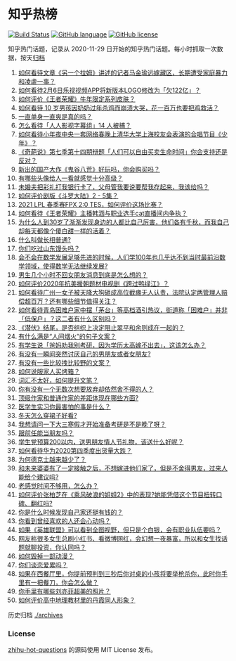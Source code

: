 # 知乎热榜
[![Build Status](https://github.com/ToWeLong/zhihu-hot-questions/workflows/CI/badge.svg)](https://github.com/ToWeLong/zhihu-hot-questions/actions)
[![GitHub language](https://img.shields.io/badge/language-golang-orange.svg)](https://golang.org/)
[![GitHub license](https://img.shields.io/github/license/ToWeLong/zhihu-hot-questions)](https://github.com/ToWeLong/zhihu-hot-questions/blob/main/LICENSE)

知乎热门话题，记录从 2020-11-29 日开始的知乎热门话题。每小时抓取一次数据，按天[归档](./archives)

<!-- BEGIN -->

1. [如何看待文章《另一个拉姆》讲述的记者马金瑜远嫁藏区，长期遭受家庭暴力和凌虐一事？](https://www.zhihu.com/question/443154151)
1. [如何看待2月6日乐视视频APP将新版本LOGO修改为「欠122亿」？](https://www.zhihu.com/question/443183209)
1. [如何评价《王者荣耀》牛年限定系列皮肤？](https://www.zhihu.com/question/443191027)
1. [如何看待 10 岁男孩因奶奶过年杀鸡而崩溃大哭，花一百万也要把鸡救活？](https://www.zhihu.com/question/442811742)
1. [一直单身一直爽是真的吗？](https://www.zhihu.com/question/330412814)
1. [怎么看待「人人影视字幕组」14 人被捕？](https://www.zhihu.com/question/442667356)
1. [如何看待小年夜中央一套网络春晚上清华大学上海校友会表演的合唱节目《少年》？](https://www.zhihu.com/question/442905594)
1. [《奇葩说》第七季第十四期辩题「人们可以自由买卖生命时间」你会支持还是反对？](https://www.zhihu.com/question/442917510)
1. [新出的国产大作《鬼谷八荒》好玩吗，你会购买吗？](https://www.zhihu.com/question/442267375)
1. [有哪些头像给人一看就感觉十分高级？](https://www.zhihu.com/question/441459020)
1. [未婚夫把彩礼打我银行卡了，父母管我要说要帮我存起来，我该给吗？](https://www.zhihu.com/question/442994514)
1. [如何评价剧版《斗罗大陆》2 - 5集？](https://www.zhihu.com/question/443129219)
1. [2021 LPL 春季赛FPX 2:0 TES，如何评价这场比赛？](https://www.zhihu.com/question/443184853)
1. [如何看待《王者荣耀》主播韩涵与职业选手cat直播间内争执？](https://www.zhihu.com/question/442893588)
1. [为什么人到30岁了渐渐发现身边的人都比自己厉害，他们各有千秋，而我自己却每天都像个傻白甜一样的活着？](https://www.zhihu.com/question/442671689)
1. [什么叫做长相普通?](https://www.zhihu.com/question/351006112)
1. [你们吃过山东馒头吗？](https://www.zhihu.com/question/361625056)
1. [会不会在数学发展足够先进的时候，人们学100年也几乎达不到当时最前沿数学领域，使得数学无法继续发展?](https://www.zhihu.com/question/437041378)
1. [男生几个小时不回女朋友消息到底是怎么想的？](https://www.zhihu.com/question/265396838)
1. [如何评价2020年抗美援朝题材电视剧《跨过鸭绿江》？](https://www.zhihu.com/question/436744258)
1. [如何看待广州一女子被天降大狗砸成高位截瘫无人认责，法院认定两管理人赔偿超百万？还有哪些细节值得关注？](https://www.zhihu.com/question/443024140)
1. [如何看待青岛困难户家中摆「茅台」等高档酒引热议，街道称「困难户」并非「低保户」？这二者有什么区别吗？](https://www.zhihu.com/question/442993579)
1. [《潜伏》结尾，是否组织上决定阻止翠平和余则成在一起的？](https://www.zhihu.com/question/47613057)
1. [有什么满是“人间烟火”的句子文案？](https://www.zhihu.com/question/437252165)
1. [有学生说「爸妈劝我别考研，因为学历太高嫁不出去」，这该怎么办？](https://www.zhihu.com/question/442806238)
1. [有没有一瞬间突然讨厌自己的男朋友或者女朋友?](https://www.zhihu.com/question/313651029)
1. [有没有一些比较拽比较野的文案？](https://www.zhihu.com/question/441951247)
1. [如何说服家人买烤箱？](https://www.zhihu.com/question/29666862)
1. [词汇不太好，如何提升文笔？](https://www.zhihu.com/question/440683258)
1. [你有没有一个无数次想要放弃却依然舍不得的人？](https://www.zhihu.com/question/437226334)
1. [顶级作家和普通作家的差距体现在哪些方面?](https://www.zhihu.com/question/441968455)
1. [医学生实习你最害怕的事是什么？](https://www.zhihu.com/question/439727601)
1. [冬天怎么穿裙子好看?](https://www.zhihu.com/question/36487818)
1. [我想请问一下大三寒假才开始准备考研是不是晚了呀？](https://www.zhihu.com/question/435873246)
1. [跟前任能当朋友吗？](https://www.zhihu.com/question/441242079)
1. [学生党预算200以内，送男朋友情人节礼物，该送什么好呢？](https://www.zhihu.com/question/368681572)
1. [如何看待华为2020第四季度出货量大跌？](https://www.zhihu.com/question/442259690)
1. [为何德克士越来越少了？](https://www.zhihu.com/question/321467749)
1. [和未来婆婆有了一定接触之后，不想嫁进他们家了，但是不舍得男友，过来人能给个建议吗?](https://www.zhihu.com/question/442344424)
1. [老感觉时间不够用，怎么办？](https://www.zhihu.com/question/19633885)
1. [如何评价张柏芝在《乘风破浪的姐姐2》中的表现?她能凭借这个节目扭转口碑、翻红吗?](https://www.zhihu.com/question/440703299)
1. [你是什么时候发现自己家还挺有钱的？](https://www.zhihu.com/question/360716785)
1. [你看到曾经喜欢的人还会心动吗？](https://www.zhihu.com/question/439332766)
1. [如果《英雄联盟》可以看到全图视野，但只是个白银，会有职业队伍要吗？](https://www.zhihu.com/question/442642942)
1. [网友称很多女生总刷小红书、看微博网红，会幻想一夜暴富，所以和女生找话题就聊投资，你认同吗？](https://www.zhihu.com/question/443083852)
1. [如何毁掉一部动漫？](https://www.zhihu.com/question/438413599)
1. [你们谈恋爱累吗？](https://www.zhihu.com/question/399471584)
1. [如果在西餐厅里，你提前预判到三秒后你对桌的小孩将要举枪杀你，此时你手里有一把餐刀，你会怎么做？](https://www.zhihu.com/question/432745799)
1. [你手里有哪些刘亦菲超美的照片？](https://www.zhihu.com/question/52207355)
1. [如何评价高中地理教材里的丹霞同人形象？](https://www.zhihu.com/question/434559342)

<!-- END -->

历史归档 [./archives](./archives)


### License
[zhihu-hot-questions](https://github.com/towelong/zhihu-hot-questions) 的源码使用 MIT License 发布。